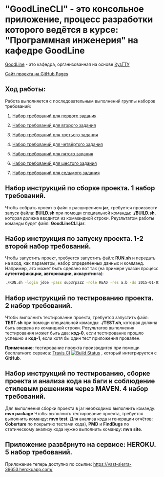 <h1> "GoodLineCLI" - это консольное приложение, процесс разработки которого ведётся в курсе: "Программная инженерия" на кафедре GoodLine 
</h1>

[GoodLine](http://kafedra-goodline.info/) - это кафедра, организованная на основе [КузГТУ](https://www.kuzstu.ru/)

[Сайт проекта на GitHub Pages](https://pahahentikys.github.io/GoodLineCLI/)

<h2>Ход работы:</h2>

Работа выполняется с последовательным выполнений группы наборов требований:

  1. [Набор требований для первого задания](https://github.com/Pahahentikys/GoodLineCLI/blob/master/RoadMap.md)
  
  2. [Набор требований для второго задания](https://github.com/Pahahentikys/GoodLineCLI/blob/master/RoadMap2.md)
  
  3. [Набор требований для третьего задания](https://github.com/Pahahentikys/GoodLineCLI/blob/master/RoadMap3.md)

  4. [Набор требований для четвёртого задания](https://github.com/Pahahentikys/GoodLineCLI/blob/master/RoadMap4.md)
  
  5. [Набор требований для пятого задания](https://github.com/Pahahentikys/GoodLineCLI/blob/master/RoadMap5.md)

  6. [Набор требований для шестого задания](https://github.com/Pahahentikys/GoodLineCLI/blob/master/RoadMap6.md)

  7. [Набор требований для седьмого задания](https://github.com/Pahahentikys/GoodLineCLI/blob/master/RoadMap7.md)

<h2>Набор инструкций по сборке проекта. 1 набор требований. </h2>

Чтобы собрать проект в файл с расширением **jar**, требуется произвести запуск файла: **BUILD.sh** при помощи специальной команды: **./BUILD.sh**, которая должна вводится из коммандной строки. Реузльтатом работы команды будет файл: **GoodLineCLI.jar**.

<h2>Набор инструкция по запуску проекта. 1-2 второй набор требований. </h2>

Чтобы запустить проект, требуется запустить файл: **RUN.sh** и передать на вход, как параметры, набор определённых данных и комманд. Например, это может быть сделано вот так (на примере указан процесс **аутентификации, авторизации, аккаунтинга**):
```sh
./RUN.sh -login jdoe -pass sup3rpaZZ -role READ -res a.b -ds 2015-01-01 -de 2015-12-31 -vol 100
```

<h2>Набор инструкций по тестированию проекта. 2 набор требований.  </h2> 

Чтобы выполнить тестирование проекта, требуется запустить файл: **TEST.sh** при помощи специальной команды: **./TEST.sh**, которая должна быть введена из командной строки. Результатов выполнения тестирования может быть два: **код-0**, если тестирование прошло успешно и **код-1**, если хотя бы один тест приложения провален. 

**Примечание**: тестирование проекта производится при помощи бесплатного сервиса: [Travis CI](https://travis-ci.org/) [![Build Status](https://travis-ci.org/Pahahentikys/GoodLineCLI.svg?branch=master)](https://travis-ci.org/Pahahentikys/GoodLineCLI) , который  интегрируется с **GitHub**.

<h2>Набор инструкций по тестированию, сборке проекта и анализа кода на баги и соблюдение стилевым решениям через MAVEN. 4 набор требований. </h2> 

Для выполнения сборки проекта в jar необходимо выполнить команду: **mvn package** Чтобы выполнить тестирование проекта, требуется выполнить команду: **mvn test**. Для анализа кода и генерации отчётов: **Coberture** по покрытию тестами кода), **PMD** и **FindBugs** по статическому анализу кода нужно выполнить команду: **mvn site**.

<h2>Приложение развёрнуто на сервисе: HEROKU. 5 набор требований. </h2>

Приложение теперь доступно по ссылке: https://vast-sierra-39653.herokuapp.com/

